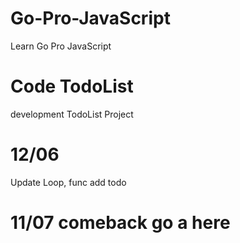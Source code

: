 # Go-Pro-JavaScript
Learn Go Pro JavaScript
# Code TodoList
development TodoList Project
# 12/06
Update Loop, func add todo
# 11/07 comeback go a here

